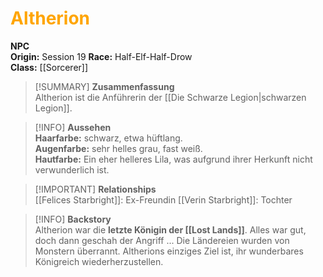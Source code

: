 # <font color = "orange">Altherion</font>

**NPC**  
**Origin:** Session 19
**Race:** Half-Elf-Half-Drow  
**Class:** [[Sorcerer]]

>[!SUMMARY] **Zusammenfassung**  
>Altherion ist die Anführerin der [[Die Schwarze Legion|schwarzen Legion]].

>[!INFO] **Aussehen**  
>**Haarfarbe:** schwarz, etwa hüftlang.  
>**Augenfarbe:** sehr helles grau, fast weiß.  
>**Hautfarbe:** Ein eher helleres Lila, was aufgrund ihrer Herkunft nicht verwunderlich ist.

>[!IMPORTANT] **Relationships**  
>[[Felices Starbright]]: Ex-Freundin
>[[Verin Starbright]]: Tochter

>[!INFO] **Backstory**  
>Altherion war die **letzte Königin der [[Lost Lands]]**. Alles war gut, doch dann geschah der Angriff ... Die Ländereien wurden von Monstern überrannt. Altherions einziges Ziel ist, ihr wunderbares Königreich wiederherzustellen.
